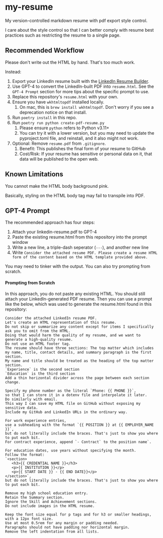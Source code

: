# my-resume

My version-controlled markdown resume with pdf export style control.

I care about the style control so that I can better comply with resume best practices such as restricting the resume to a single page.

## Recommended Workflow

Please don't write out the HTML by hand. That's too much work.

Instead:

1. Export your LinkedIn resume built with the [LinkedIn Resume Builder](https://www.linkedin.com/help/linkedin/answer/a551182).
2. Use GPT-4 to convert the LinkedIn-built PDF into `resume.html`. See the `GPT-4 Prompt` section for more tips about the specific prompt to use.
3. Replace this repository's `resume.html` with your own.
4. Ensure you have `wkhtmltopdf` installed locally.
   1. On mac, this is `brew install wkhtmltopdf`. Don't worry if you see a deprecation notice on that install.
5. Run `poetry install` in this repo.
6. Run `poetry run python create-pdf-resume.py`
   1. Please ensure `python` refers to Python v3.11+
   2. You can try it with a lower version, but you may need to update the pyproject.toml file, and reinstall, and it also might not work.
7. Optional: Remove `resume.pdf` from `.gitignore`.
   1. Benefit: This publishes the final form of your resume to GitHub
   2. Cost/Risk: If your resume has sensitive or personal data on it, that data will be published to the open web.

## Known Limitations

You cannot make the HTML body background pink.

Basically, styling on the HTML body tag may fail to transpile into PDF.

## GPT-4 Prompt

The recommended approach has four steps:

1. Attach your linkedin-resume.pdf to GPT-4
2. Paste the existing resume.html from this repository into the prompt window
3. Write a new line, a triple-dash seperator (`---`), and another new line
4. Write `Consider the attached resume PDF. Please create a resume HTML form of the content based on the HTML template provided above.`

You may need to tinker with the output. You can also try prompting from scratch.

#### Prompting from Scratch

In this approach, you do not paste any existing HTML. You should still attach your LinkedIn-generated PDF resume. Then you can use a prompt like the below, which was used to generate the resume.html found in this repository:

```
Consider the attached LinkedIn resume PDF.
Let's create an HTML representation of this resume.
Do not skip or summarize any content except for items I specifically ask you to omit from the HTML.
Doing that would harm the quality of my resume, and we want to generate a high-quality resume.
Do not use an HTML footer tag.
The resume should have three sections: The top matter which includes my name, title, contact details, and summary paragraph is the first section.
My name and title should be treated as the heading of the top matter section.
`Experience` is the second section
`Education` is the third section
Add a thin horizontal divider across the page between each section change.

Specify my phone number as the literal `Phone: {{ PHONE }}`,
so that I can store it in a dotenv file and interpolate it later.
Do similarly with email.
This way I can save my HTML file on GitHub without exposing my sensitive data.
Include my GitHub and LinkedIn URLs in the ordinary way.

For work experience entries,
use a subheading with the format `{{ POSITION }} at {{ EMPLOYER_NAME }}`,
but do not literally include the braces. That's just to show you where to put each bit.
For contract experience, append `- Contract` to the position name`.

For education dates, use years without specifying the month.
Follow the format:
`<section>
   <h3>{{ CREDENTIAL NAME }}</h3>
   <p>{{ INSTITUTION }}</p>
   <p>{{ START DATE }} - {{ END DATE}}</p>
</section>`,
but do not literally include the braces. That's just to show you where to put each bit.

Remove my high school education entry.
Retain the Summary section.
Ignore the Skill and Achievement sections.
Do not include images in the HTML resume.

Keep the font size equal for p tags and for h3 or smaller headings,
with a 12px font size.
Use at most 0.5rem for any margin or padding needed.
Paragraphs should not have padding nor horizontal margin.
Remove the left indentation from all lists.
```
